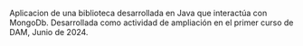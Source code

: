 Aplicacion de una biblioteca desarrollada en Java que interactúa con MongoDb. Desarrollada como actividad de ampliación en el primer curso de DAM, Junio de 2024.
